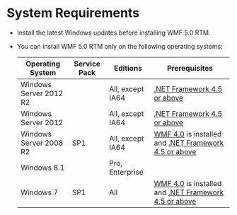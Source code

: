 # System Requirements

- Install the latest Windows updates before installing WMF 5.0 RTM.
- You can install WMF 5.0 RTM only on the following operating systems:

    | Operating System	     | Service Pack | Editions         | Prerequisites        | 
    |------------------------|--------------|------------------|----------------------|
    | Windows Server 2012 R2 |  			| All, except IA64 | [.NET Framework 4.5 or above](http://www.microsoft.com/download/details.aspx?id=30653)   |
    | Windows Server 2012	 | 				| All, except IA64 | [.NET Framework 4.5 or above](http://www.microsoft.com/download/details.aspx?id=30653)                      |
    | Windows Server 2008 R2 | SP1			| All, except IA64 | [WMF 4.0](http://www.microsoft.com/en-us/download/details.aspx?id=40855) is installed and [.NET Framework 4.5 or above](http://www.microsoft.com/download/details.aspx?id=30653)  |
    | Windows 8.1 | | Pro, Enterprise | |
    | Windows 7 | SP1 | All | [WMF 4.0](http://www.microsoft.com/en-us/download/details.aspx?id=40855) is installed and [.NET Framework 4.5 or above](http://www.microsoft.com/download/details.aspx?id=30653) |
